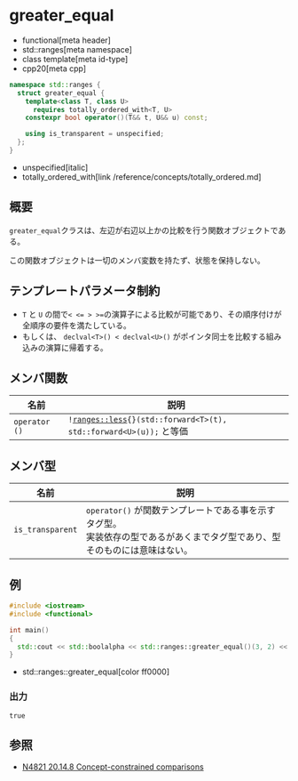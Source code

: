 # greater_equal
* functional[meta header]
* std::ranges[meta namespace]
* class template[meta id-type]
* cpp20[meta cpp]

```cpp
namespace std::ranges {
  struct greater_equal {
    template<class T, class U>
      requires totally_ordered_with<T, U>
    constexpr bool operator()(T&& t, U&& u) const;

    using is_transparent = unspecified;
  };
}
```
* unspecified[italic]
* totally_ordered_with[link /reference/concepts/totally_ordered.md]

## 概要
`greater_equal`クラスは、左辺が右辺以上かの比較を行う関数オブジェクトである。

この関数オブジェクトは一切のメンバ変数を持たず、状態を保持しない。

## テンプレートパラメータ制約
* `T` と `U` の間で`< <= > >=`の演算子による比較が可能であり、その順序付けが全順序の要件を満たしている。
* もしくは、 `declval<T>() < declval<U>()` がポインタ同士を比較する組み込みの演算に帰着する。

## メンバ関数

| 名前 | 説明 |
|---------------|-----------------|
| `operator ()` | `!`[`ranges::less`](ranges_less.md)`{}(std::forward<T>(t), std::forward<U>(u));` と等価 |


## メンバ型

| 名前 | 説明 |
|------------------------|-------------------------------|
| `is_transparent`       | `operator()` が関数テンプレートである事を示すタグ型。<br/>実装依存の型であるがあくまでタグ型であり、型そのものには意味はない。 | C++20 |


## 例

```cpp example
#include <iostream>
#include <functional>

int main()
{
  std::cout << std::boolalpha << std::ranges::greater_equal()(3, 2) << std::endl;
}
```
* std::ranges::greater_equal[color ff0000]

### 出力
```
true
```

## 参照
- [N4821 20.14.8 Concept-constrained comparisons](https://timsong-cpp.github.io/cppwp/n4861/range.cmp)
